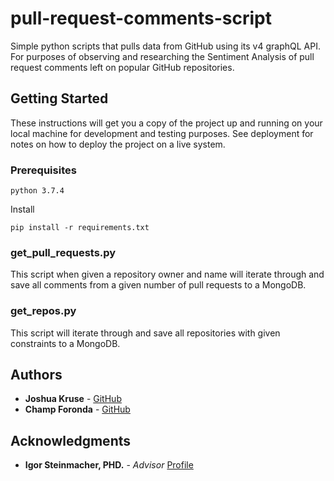 # pull-request-comments-script

Simple python scripts that pulls data from GitHub using its v4 graphQL API.
For purposes of observing and researching the Sentiment Analysis of pull request comments left on popular GitHub repositories.

## Getting Started

These instructions will get you a copy of the project up and running on your local machine for development and testing purposes. See deployment for notes on how to deploy the project on a live system.

### Prerequisites

```
python 3.7.4
```
Install
```
pip install -r requirements.txt
```

### get_pull_requests.py

This script when given a repository owner and name will iterate through and save all comments from a given number of pull requests to a MongoDB.

### get_repos.py

This script will iterate through and save all repositories with given constraints to a MongoDB.

## Authors

* **Joshua Kruse** - [GitHub](https://github.com/JoshEKruse)
* **Champ Foronda** - [GitHub](https://github.com/cforonda)

## Acknowledgments

* **Igor Steinmacher, PHD.** - *Advisor* [Profile](https://www.igor.pro.br/)
